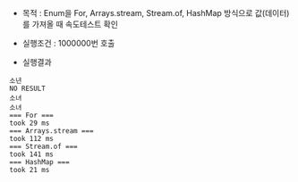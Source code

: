 - 목적 : Enum을 For, Arrays.stream, Stream.of, HashMap 방식으로
값(데이터)를 가져올 때 속도테스트 확인

- 실행조건 : 1000000번 호출
- 실행결과
```
소년
NO RESULT
소녀
소녀
=== For ===
took 29 ms
=== Arrays.stream ===
took 112 ms
=== Stream.of ===
took 141 ms
=== HashMap ===
took 21 ms
```